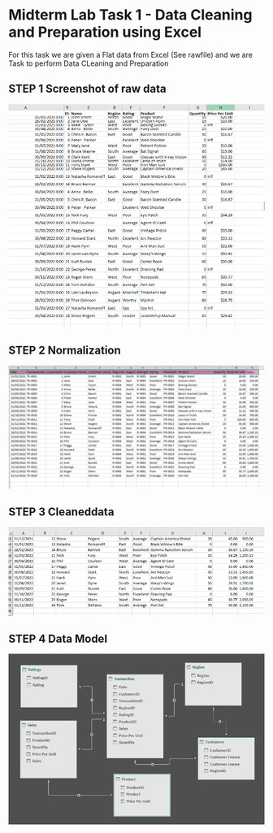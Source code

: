# Midterm Lab Task 1 - Data Cleaning and Preparation using Excel
For this task we are given a Flat data from Excel (See rawfile) and we are Task to perform Data CLeaning and Preparation

## STEP 1 Screenshot of raw data
![screenshot](image/RAW.png)

## STEP 2 Normalization
![screenshot](image/normalization.png)

## STEP 3 Cleaneddata
![screenshot](image/cleaneddata.png)

## STEP 4 Data Model
![screenshot](image/DATAMODEL.png)
